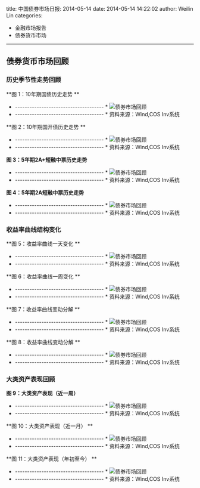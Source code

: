 title: 中国债券市场日报: 2014-05-14 
date: 2014-05-14 14:22:02 
author: Weilin Lin
categories:
- 金融市场报告
- 债券货币市场
---




## 债券货币市场回顾
### 历史季节性走势回顾




**图 1：10年期国债历史走势 ** 
* ------------------------------------- *
![债券市场回顾](/images/Yr10.png)
* ------------------------------------- *
资料来源：Wind,COS Inv系统

**图 2：10年期国开债历史走势 ** 
* ------------------------------------- *
![债券市场回顾](/images/Yr10_gk.png)
* ------------------------------------- *
资料来源：Wind,COS Inv系统

**图 3：5年期2A+短融中票历史走势** 
* ------------------------------------- *
![债券市场回顾](/images/Yr5_2ap_drzp.png)
* ------------------------------------- *
资料来源：Wind,COS Inv系统

**图 4：5年期2A短融中票历史走势** 
* ------------------------------------- *
![债券市场回顾](/images/Yr5_2a_drzp.png)
* ------------------------------------- *
资料来源：Wind,COS Inv系统


### 收益率曲线结构变化






**图 5：收益率曲线一天变化 ** 
* ------------------------------------- *
![债券市场回顾](/images/ycDiffDay.png)
* ------------------------------------- *
资料来源：Wind,COS Inv系统


**图 6：收益率曲线一周变化 ** 
* ------------------------------------- *
![债券市场回顾](/images/ycDiffWeek.png)
* ------------------------------------- *
资料来源：Wind,COS Inv系统

**图 7：收益率曲线变动分解 ** 
* ------------------------------------- *
![债券市场回顾](/images/ycDecompose2014.png)
* ------------------------------------- *
资料来源：Wind,COS Inv系统

**图 8：收益率曲线变动分解 ** 
* ------------------------------------- *
![债券市场回顾](/images/ycDecompose2008.png)
* ------------------------------------- *
资料来源：Wind,COS Inv系统

### 大类资产表现回顾


**图 9：大类资产表现（近一周）** 
* ------------------------------------- *
![债券市场回顾](/images/assetWeek.png)
* ------------------------------------- *
资料来源：Wind,COS Inv系统

**图 10：大类资产表现（近一月） ** 
* ------------------------------------- *
![债券市场回顾](/images/assetMonth.png)
* ------------------------------------- *
资料来源：Wind,COS Inv系统

**图 11：大类资产表现（年初至今） ** 
* ------------------------------------- *
![债券市场回顾](/images/assetYear.png)
* ------------------------------------- *
资料来源：Wind,COS Inv系统
